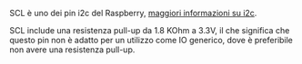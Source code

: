 SCL è uno dei pin i2c del Raspberry, [maggiori informazioni su i2c](/pinout/i2c).

SCL include una resistenza pull-up da 1.8 KOhm a 3.3V, il che significa che questo pin non è adatto per un utilizzo come IO generico, dove è preferibile non avere una resistenza pull-up.